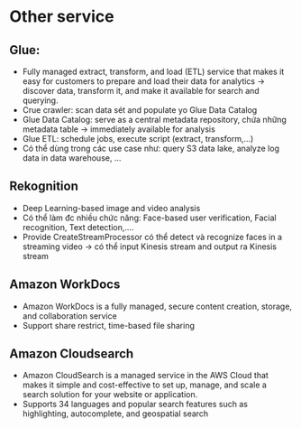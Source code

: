 # Other service

## Glue:
 - Fully managed extract, transform, and load (ETL) service that makes it easy for customers to prepare and load their data for analytics -> discover data, transform it, and make it available for search and querying.
 - Crue crawler: scan data sét and populate yo Glue Data Catalog
 - Glue Data Catalog: serve as a central metadata repository, chứa những metadata table -> immediately available for analysis
 - Glue ETL: schedule jobs, execute script (extract, transform,...)
 - Có thể dùng trong các use case như: query S3 data lake, analyze log data in data warehouse, ...
 
## Rekognition
 - Deep Learning-based image and video analysis
 - Có thể làm đc nhiều chức năng: Face-based user verification, Facial recognition, Text detection,....
 - Provide CreateStreamProcessor có thể detect và recognize faces in a streaming video -> có thể input Kinesis stream and output ra Kinesis stream

## Amazon WorkDocs
  - Amazon WorkDocs is a fully managed, secure content creation, storage, and collaboration service
  - Support share restrict, time-based file sharing

## Amazon Cloudsearch
  - Amazon CloudSearch is a managed service in the AWS Cloud that makes it simple and cost-effective to set up, manage, and scale a search solution for your website or application.
  - Supports 34 languages and popular search features such as highlighting, autocomplete, and geospatial search
